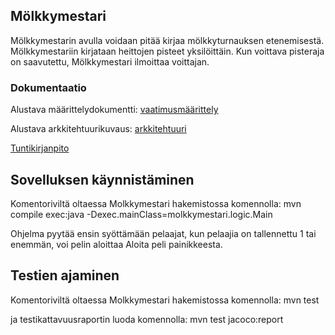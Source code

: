 ## Mölkkymestari

Mölkkymestarin avulla voidaan pitää kirjaa mölkkyturnauksen etenemisestä. Mölkkymestariin kirjataan heittojen pisteet yksilöittäin. Kun voittava pisteraja on saavutettu, Mölkkymestari ilmoittaa voittajan.

### Dokumentaatio

Alustava määrittelydokumentti: [vaatimusmäärittely](https://github.com/palovpet/ot-harjoitustyo/blob/master/dokumentaatio/vaatimusmaarittely.md)

Alustava arkkitehtuurikuvaus: [arkkitehtuuri](https://github.com/palovpet/ot-harjoitustyo/blob/master/dokumentaatio/arkkitehtuuri.md)

[Tuntikirjanpito](https://github.com/palovpet/ot-harjoitustyo/blob/master/dokumentaatio/tuntikirjanpito.md)

## Sovelluksen käynnistäminen

Komentoriviltä oltaessa Molkkymestari hakemistossa komennolla: mvn compile exec:java -Dexec.mainClass=molkkymestari.logic.Main

Ohjelma pyytää ensin syöttämään pelaajat, kun pelaajia on tallennettu 1 tai enemmän, voi pelin aloittaa Aloita peli painikkeesta.

## Testien ajaminen

Komentoriviltä oltaessa Molkkymestari hakemistossa komennolla: mvn test

ja testikattavuusraportin luoda komennolla: mvn test jacoco:report

